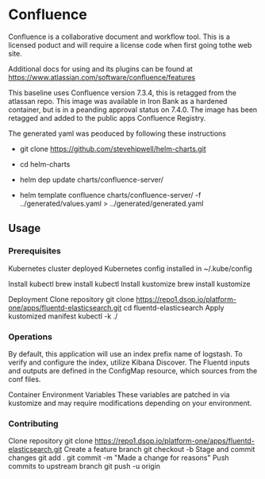 # Confluence

Confluence is a collaborative document and workflow tool.  This is a licensed poduct and will require a license code when first going tothe web site.  

Additional docs for using  and its plugins can be found at <https://www.atlassian.com/software/confluence/features>

This baseline uses Confluence version 7.3.4, this is retagged from the atlassan repo.  This image was available in Iron Bank as a hardened container, but is in a peanding approval status on 7.4.0.  The image has been retagged and added to the public apps Confluence Registry.  

The generated yaml was peoduced by following these instructions

* git clone <https://github.com/stevehipwell/helm-charts.git>

* cd helm-charts

* helm dep update charts/confluence-server/

* helm template confluence charts/confluence-server/ -f ../generated/values.yaml > ../generated/generated.yaml

## Usage

### Prerequisites

Kubernetes cluster deployed
Kubernetes config installed in ~/.kube/config

Install kubectl
brew install kubectl
Install kustomize
brew install kustomize

Deployment
Clone repository
git clone <https://repo1.dsop.io/platform-one/apps/fluentd-elasticsearch.git>
cd fluentd-elasticsearch
Apply kustomized manifest
kubectl -k ./

### Operations

By default, this application will use an index prefix name of logstash. To verify and configure the
index, utilize Kibana Discover.
The Fluentd inputs and outputs are defined in the ConfigMap resource, which sources from the conf files.

Container Environment Variables
These variables are patched in via kustomize and may require modifications depending on your
environment.

### Contributing

Clone repository
git clone <https://repo1.dsop.io/platform-one/apps/fluentd-elasticsearch.git>
Create a feature branch
git checkout -b <branch>
Stage and commit changes
git add .
git commit -m "Made a change for reasons"
Push commits to upstream branch
git push -u origin <branch>